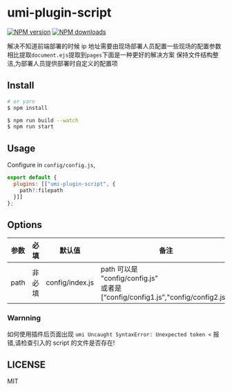 # umi-plugin-script

[![NPM version](https://img.shields.io/npm/v/umi-plugin-script.svg?style=flat)](https://npmjs.org/package/umi-plugin-script)
[![NPM downloads](http://img.shields.io/npm/dm/umi-plugin-script.svg?style=flat)](https://npmjs.org/package/umi-plugin-script)

解决不知道前端部署的时候 ip 地址需要由现场部署人员配置一些现场的配置参数
相比提取`document.ejs`提取到`pages`下面是一种更好的解决方案
保持文件结构整洁,为部署人员提供部署时自定义的配置项

## Install

```bash
# or yarn
$ npm install
```

```bash
$ npm run build --watch
$ npm run start
```

## Usage

Configure in `config/config.js`,

```js
export default {
  plugins: [["umi-plugin-script", {
    path?:filepath
  }]]
};
```

## Options

| 参数 | 必填   | 默认值          | 备注                                                                                    |
| ---- | ------ | --------------- | --------------------------------------------------------------------------------------- |
| path | 非必填 | config/index.js | path 可以是<br/>"config/config.js"<br/>或者是 [“config/config1.js”,"config/config2.js"] |

### Warnning

如何使用插件后页面出现 `umi Uncaught SyntaxError: Unexpected token <` 报错,请检查引入的 script 的文件是否存在!

## LICENSE

MIT
